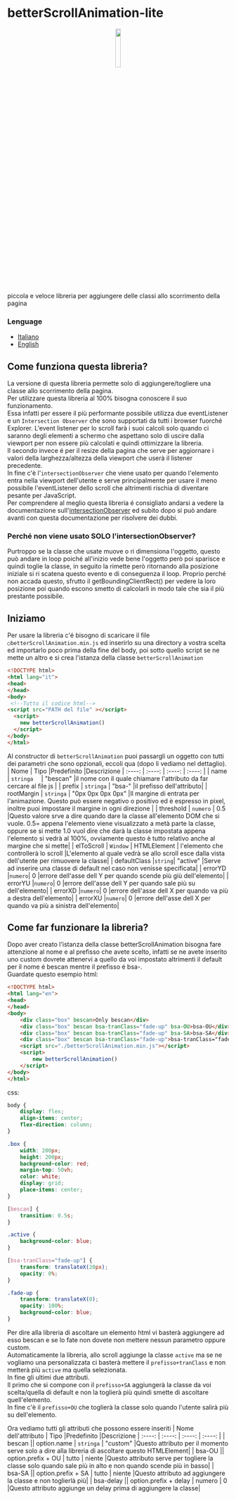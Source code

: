 # betterScrollAnimation-lite

<p align="center">
<img src="https://user-images.githubusercontent.com/59139796/185054324-83f07df2-a49d-476c-acd3-0cdd9ee6d9b1.png" style="width:15%;border-radius: 25px;">
</p>

piccola e veloce libreria per aggiungere delle classi allo scorrimento della pagina
### Lenguage
- [Italiano](https://github.com/peppineddu5/betterScrollAnimation-lite/edit/master/lenguage/READMEIT.md)
- [English](https://github.com/peppineddu5/betterScrollAnimation-lite/)

## Come funziona questa libreria?
La versione di questa libreria permette solo di aggiungere/togliere una classe allo scorrimento della pagina.<br>
Per utilizzare questa libreria al 100% bisogna conoscere il suo funzionamento.<br>
Essa infatti per essere il più performante possibile utilizza due eventListener e un `Intersection Observer` che sono supportati da tutti i browser fuorché Explorer.
L'event listener per lo scroll farà i suoi calcoli solo quando ci saranno degli elementi a schermo che aspettano solo di uscire dalla viewport per non essere più calcolati e quindi ottimizzare la libreria.<br>
Il secondo invece é per il resize della pagina che serve per aggiornare i valori della larghezza/altezza della viewport che userà il listener precedente.<br>
In fine c'è l'`intersectionObserver` che viene usato per quando l'elemento entra nella viewport dell'utente e serve principalmente per usare il meno possibile l'eventListener dello scroll che altrimenti rischia di diventare pesante per JavaScript.<br>
Per comprendere al meglio questa libreria é consigliato andarsi a vedere la documentazione sull'[intersectionObserver](https://developer.mozilla.org/en-US/docs/Web/API/Intersection_Observer_API) ed subito dopo si può andare avanti con questa documentazione per risolvere dei dubbi.<br>
### Perché non viene usato SOLO l'intersectionObserver?
Purtroppo se la classe che usate muove o ri dimensiona l'oggetto, questo può andare in loop poiché all'inizio vede bene l'oggetto però poi sparisce e quindi toglie la classe, in seguito la rimette però ritornando alla posizione iniziale si ri scatena questo evento e di conseguenza il loop.
Proprio perché non accada questo, sfrutto il getBoundingClientRect() per vedere la loro posizione poi quando escono smetto di calcolarli in modo tale che sia il più prestante possibile.
## Iniziamo
Per usare la libreria c'é bisogno di scaricare il file `○betterScrollAnimation.min.js` ed inserirlo su una directory a vostra scelta ed importarlo poco prima della fine del body, poi sotto quello script se ne mette un altro e si crea l'istanza della classe `betterScrollAnimation`
```html
<!DOCTYPE html>
<html lang="it">
<head>
</head>
<body>
 <!--Tutto il codice html-->
<script src="PATH del file" ></script>
  <script>
    new betterScrollAnimation()
  </script>
</body>
</html>
```
Al constructor di `betterScrollAnimation` puoi passargli un oggetto con tutti dei parametri che sono opzionali, eccoli qua (dopo li vediamo nel dettaglio).
| Nome      | Tipo |Predefinito     |Descrizione
| :----:        |    :----:   |          :----: |         :----: |
| name      | `stringa  `     | "bescan"   |il nome con il quale chiamare l'attributo da far cercare al file js |
| prefix   | `stringa`        | "bsa-"      |il prefisso dell'attributo|
| rootMargin   | `stringa`        | "0px 0px 0px 0px"      |Il margine di entrata per l'animazione. Questo può essere negativo o positivo ed è espresso in pixel, inoltre puoi impostare il margine in ogni direzione |
| threshold   | `numero`        | 0.5      |Questo valore srve a dire quando dare la classe all'elemento DOM che si vuole. 0.5= appena l'elemento viene visualizzato a metà parte la classe, oppure se si mette 1.0 vuol dire che darà la classe impostata appena l'elemento si vedrà al 100%, ovviamente questo è tutto relativo anche al margine che si mette|
| elToScroll   | `Window` | HTMLElement       | l'elemento che controllerà lo scroll      |L'elemento al quale vedrà se allo scroll esce dalla vista dell'utente per rimuovere la classe|
| defaultClass |`string`| "active"      |Serve ad inserire una classe di default nel caso non venisse specificata|
| errorYD |`numero`| 0      |errore dell'asse dell Y per quando scende più giù dell'elemento|
| errorYU |`numero`| 0      |errore dell'asse dell Y per quando sale più su dell'elemento|
| errorXD |`numero`| 0      |errore dell'asse dell X per quando va più a destra dell'elemento|
| errorXU |`numero`| 0      |errore dell'asse dell X per quando va più a sinistra dell'elemento|


## Come far funzionare la libreria?
Dopo aver creato l'istanza della classe betterScrollAnimation bisogna fare attenzione al nome e al prefisso che avete scelto, infatti se ne avete inserito uno custom dovrete attenervi a quello da voi impostato altrimenti il default per il nome é bescan mentre il prefisso é bsa-.<br>
Guardate questo esempio
html:
```html
<!DOCTYPE html>
<html lang="en">
<head>
</head>
<body>
    <div class="box" bescan>Only bescan</div>
    <div class="box" bescan bsa-tranClass="fade-up" bsa-OU>bsa-OU</div>
    <div class="box" bescan bsa-tranClass="fade-up" bsa-SA>bsa-SA</div>
    <div class="box" bescan bsa-tranClass="fade-up">bsa-tranClass="fade-up"</div>
    <script src="./betterScrollAnimation.min.js"></script>
    <script>
        new betterScrollAnimation()
    </script>
</body>
</html>
```
css:
```css
body {
    display: flex;
    align-items: center;
    flex-direction: column;
}

.box {
    width: 200px;
    height: 200px;
    background-color: red;
    margin-top: 50vh;
    color: white;
    display: grid;
    place-items: center;
}

[bescan] {
    transition: 0.5s;
}

.active {
    background-color: blue;
}

[bsa-tranClass="fade-up"] {
    transform: translateX(20px);
    opacity: 0%;
}

.fade-up {
    transform: translateX(0);
    opacity: 100%;
    background-color: blue;
}
```
Per dire alla libreria di ascoltare un elemento html vi basterà aggiungere ad esso bescan e se lo fate non dovete non mettere nessun parametro oppure custom.<br>
Automaticamente la libreria, allo scroll aggiunge la classe `active` ma se ne vogliamo una personalizzata ci basterà mettere il `prefisso+tranClass` e non metterà più `active` ma quella selezionata.<br>
In fine gli ultimi due attributi.<br>
Il primo che si compone con il `prefisso+SA` aggiungerà la classe da voi scelta/quella di default e non la toglierà più quindi smette di ascoltare quell'elemento.<br>
In fine c'è il `prefisso+OU` che toglierà la classe solo quando l'utente salirà più su dell'elemento.<br>

Ora vediamo tutti gli attributi che possono essere inseriti
| Nome dell'attributo      | Tipo |Predefinito     |Descrizione
| :----:        |    :----:   |          :----: |         :----: |
| bescan \|\| option.name      | `stringa`     | "custom"   |Questo attributo per il momento serve solo a dire alla libreria di ascoltare questo HTMLElement|
| bsa-OU \|\| option.prefix + OU     | tutto     | niente   |Questo attributo serve per togliere la classe solo quando sale più in alto e non quando scende più in basso|
| bsa-SA \|\| option.prefix + SA     | tutto     | niente   |Questo attributo ad aggiungere la classe e non toglierlà più|
| bsa-delay \|\| option.prefix + delay     | numero     | 0   |Questo attributo aggiunge un delay prima di aggiungere la classe|
